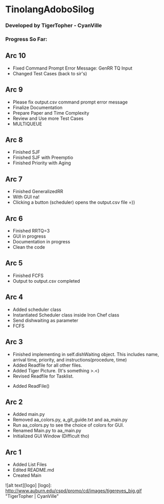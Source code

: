 # TinolangAdoboSilog
### Developed by TigerTopher - CyanVille

### Progress So Far: 

Arc 10
---
+ Fixed Command Prompt Error Message: GenRR TQ Input
+ Changed Test Cases (back to sir's)

Arc 9
---
+ Please fix output.csv command prompt error message
+ Finalize Documentation
+ Prepare Paper and Time Complexity
+ Review and Use more Test Cases
+ MULTIQUEUE

Arc 8
---
+ Finished SJF
+ Finished SJF with Preemptio
+ Finished Priority with Aging

Arc 7
---
+ Finished GeneralizedRR
+ With GUI na!
+ Clicking a button (scheduler) opens the output.csv file =))

Arc 6
---
+ Finished RRTQ=3
+ GUI in progress
+ Documentation in progress
+ Clean the code

Arc 5
---
+ Finished FCFS
+ Output to output.csv completed

Arc 4
---
+ Added scheduler class
+ Instantiated Scheduler class inside Iron Chef class
+ Send dishwaiting as parameter
+ FCFS

Arc 3
---
+ Finished implementing in self.dishWaiting object. This includes name, arrival time, priority, and instructions(procedure, time)
+ Added Readfile for all other files.
+ Added Tiger Picture. (It's something >.<)
+ Revised Readfile for Tasklist.
- Added ReadFile() 

Arc 2
---
- Added main.py
- Removed aa_colors.py, a_git_guide.txt and aa_main.py
- Run aa_colors.py to see the choice of colors for GUI.
- Renamed Main.py to aa_main.py
- Initialized GUI Window (Difficult tho)

Arc 1
---
+ Added List Files
+ Edited README.md
+ Created Main

![alt text][logo]
[logo]: http://www.auburn.edu/cspd/promo/cd/images/tigereyes_big.gif "TigerTopher | CyanVille"
